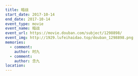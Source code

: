 ```yaml
---
title: 暗战
start_date: 2017-10-14
end_date: 2017-10-14
event_type: movie
event_name: 暗战
event_url: https://movie.douban.com/subject/1298898/
event_img: http://1929.lufeihaidao.top/douban_1298898.png
memories:
  - comment: 
    author: 时九
  - comment: 
    author: 念九
location: 
---
```

